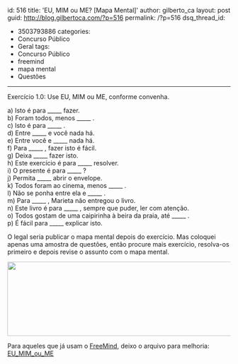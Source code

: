 id: 516
title: 'EU, MIM ou ME? [Mapa Mental]'
author: gilberto_ca
layout: post
guid: http://blog.gilbertoca.com/?p=516
permalink: /?p=516
dsq_thread_id:
  - 3503793886
categories:
  - Concurso Público
  - Geral
tags:
  - Concurso Público
  - freemind
  - mapa mental
  - Questões
---
<!-- google_ad_section_start -->

<span class="style_0">Exercício 1.0: Use EU, MIM ou ME, conforme convenha.</span>

<span class="style_0">a) Isto é para _____ fazer.</span>  
<span class="style_0">b) Foram todos, menos _____ . </span>  
<span class="style_0">c) Isto é para _____ .</span>  
<span class="style_0">d) Entre _____ e você nada há.</span>  
<span class="style_0">e) Entre você e _____ nada há.</span>  
<span class="style_0">f) Para _____ , fazer isto é fácil.</span>  
<span class="style_0">g) Deixa _____ fazer isto.</span>  
<span class="style_0">h) Este exercício é para _____ resolver.</span>  
<span class="style_0">i) O presente é para _____ ?</span>  
<span class="style_0">j) Permita _____ abrir o envelope.</span>  
<span class="style_0">k) Todos foram ao cinema, menos _____ .</span>  
<span class="style_0">l) Não se ponha entre ela e _____ .</span>  
<span class="style_0">m) Para _____ , Marieta não entregou o livro.</span>  
<span class="style_0">n) Este livro é para _____ , sempre que puder, ler com atenção.</span>  
<span class="style_0">o) Todos gostam de uma caipirinha à beira da praia, até _____ .</span>  
<span class="style_0">p) É fácil para _____ explicar isto.</span>

O legal seria publicar o mapa mental depois do exercício. Mas coloquei apenas uma amostra de questões, então procure mais exercício, resolva-os primeiro e depois revise o assunto com o mapa mental.

[<img class="aligncenter size-large wp-image-519" title="EU_MIM_ou_ME" alt="" src="http://blog.gilbertoca.com/wp-content/uploads/EU_MIM_ou_ME-1024x168.png" width="1024" height="168" />][1]

Para aqueles que já usam o [FreeMind][2], deixo o arquivo para melhoria: [EU\_MIM\_ou_ME][3]

<!-- google_ad_section_end -->

 [1]: http://blog.gilbertoca.com/wp-content/uploads/EU_MIM_ou_ME.png
 [2]: http://freemind.sourceforge.net
 [3]: http://blog.gilbertoca.com/wp-content/uploads/EU_MIM_ou_ME.mm